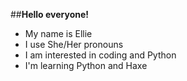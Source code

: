 ##**Hello everyone!**
- My name is Ellie
- I use She/Her pronouns
- I am interested in coding and Python
- I'm learning Python and Haxe
